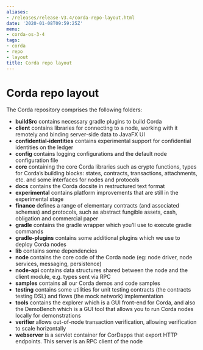 ```yaml
---
aliases:
- /releases/release-V3.4/corda-repo-layout.html
date: '2020-01-08T09:59:25Z'
menu:
- corda-os-3-4
tags:
- corda
- repo
- layout
title: Corda repo layout
---
```



# Corda repo layout

The Corda repository comprises the following folders:


* **buildSrc** contains necessary gradle plugins to build Corda
* **client** contains libraries for connecting to a node, working with it remotely and binding server-side data to
JavaFX UI
* **confidential-identities** contains experimental support for confidential identities on the ledger
* **config** contains logging configurations and the default node configuration file
* **core** containing the core Corda libraries such as crypto functions, types for Corda’s building blocks: states,
contracts, transactions, attachments, etc. and some interfaces for nodes and protocols
* **docs** contains the Corda docsite in restructured text format
* **experimental** contains platform improvements that are still in the experimental stage
* **finance** defines a range of elementary contracts (and associated schemas) and protocols, such as abstract fungible
assets, cash, obligation and commercial paper
* **gradle** contains the gradle wrapper which you’ll use to execute gradle commands
* **gradle-plugins** contains some additional plugins which we use to deploy Corda nodes
* **lib** contains some dependencies
* **node** contains the core code of the Corda node (eg: node driver, node services, messaging, persistence)
* **node-api** contains data structures shared between the node and the client module, e.g. types sent via RPC
* **samples** contains all our Corda demos and code samples
* **testing** contains some utilities for unit testing contracts (the contracts testing DSL) and flows (the
mock network) implementation
* **tools** contains the explorer which is a GUI front-end for Corda, and also the DemoBench which is a GUI tool that
allows you to run Corda nodes locally for demonstrations
* **verifier** allows out-of-node transaction verification, allowing verification to scale horizontally
* **webserver** is a servlet container for CorDapps that export HTTP endpoints. This server is an RPC client of the node


